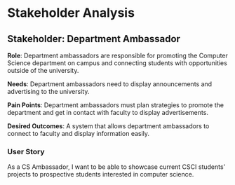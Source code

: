 # Stakeholder Analysis 

## Stakeholder: Department Ambassador 

**Role**: Department ambassadors are responsible for promoting the Computer Science department on campus and connecting students with opportunities outside of the university.  

**Needs**: Department ambassadors need to display announcements and advertising to the university.  

**Pain Points**: Department ambassadors must plan strategies to promote the department and get in contact with faculty to display advertisements.  

**Desired Outcomes**:  A system that allows department ambassadors to connect to faculty and display information easily.  

### User Story  

As a CS Ambassador, I want to be able to showcase current CSCI students’ projects to prospective students interested in computer science. 